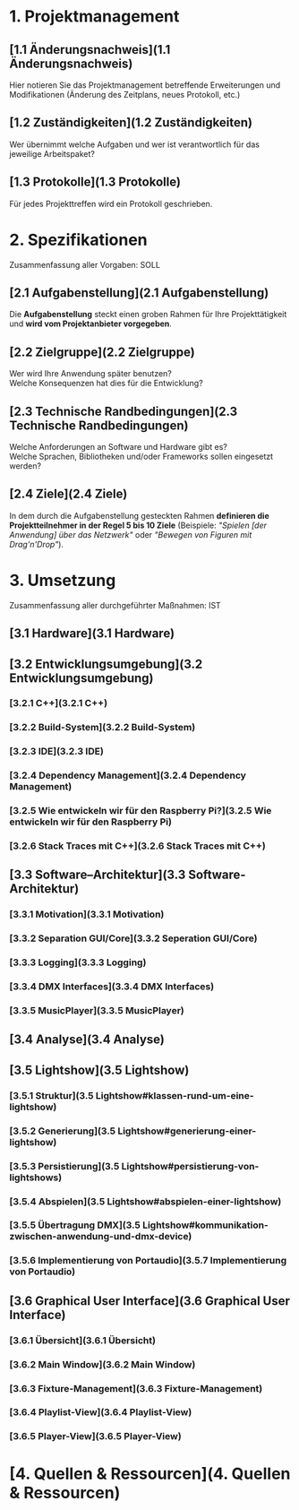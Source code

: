 # 1. Projektmanagement
## [1.1 Änderungsnachweis](1.1 Änderungsnachweis)
Hier notieren Sie das Projektmanagement betreffende Erweiterungen und Modifikationen (Änderung des Zeitplans, neues Protokoll, etc.)
## [1.2 Zuständigkeiten](1.2 Zuständigkeiten)
Wer übernimmt welche Aufgaben und wer ist verantwortlich für das jeweilige Arbeitspaket?
## [1.3 Protokolle](1.3 Protokolle)
Für jedes Projekttreffen wird ein Protokoll geschrieben.
# 2. Spezifikationen
Zusammenfassung aller Vorgaben: SOLL
## [2.1 Aufgabenstellung](2.1 Aufgabenstellung)
Die **Aufgabenstellung** steckt einen groben Rahmen für Ihre Projekttätigkeit und **wird vom Projektanbieter vorgegeben**. 
## [2.2 Zielgruppe](2.2 Zielgruppe)
Wer wird Ihre Anwendung später benutzen?  
Welche Konsequenzen hat dies für die Entwicklung?
## [2.3 Technische Randbedingungen](2.3 Technische Randbedingungen)
Welche Anforderungen an Software und Hardware gibt es?  
Welche Sprachen, Bibliotheken und/oder Frameworks sollen eingesetzt werden?
## [2.4 Ziele](2.4 Ziele)
In dem durch die Aufgabenstellung gesteckten Rahmen **definieren die Projektteilnehmer in der Regel 5 bis 10 Ziele** (Beispiele: *"Spielen [der Anwendung] über das Netzwerk"* oder *"Bewegen von Figuren mit Drag'n'Drop"*). 
# 3. Umsetzung
Zusammenfassung aller durchgeführter Maßnahmen: IST
## [3.1 Hardware](3.1 Hardware)
## [3.2 Entwicklungsumgebung](3.2 Entwicklungsumgebung)
### [3.2.1 C++](3.2.1 C++)
### [3.2.2 Build-System](3.2.2 Build-System)
### [3.2.3 IDE](3.2.3 IDE)
### [3.2.4 Dependency Management](3.2.4 Dependency Management)
### [3.2.5 Wie entwickeln wir für den Raspberry Pi?](3.2.5 Wie entwickeln wir für den Raspberry Pi)
### [3.2.6 Stack Traces mit C++](3.2.6 Stack Traces mit C++)
## [3.3 Software–Architektur](3.3 Software-Architektur)
### [3.3.1 Motivation](3.3.1 Motivation)
### [3.3.2 Separation GUI/Core](3.3.2 Seperation GUI/Core)
### [3.3.3 Logging](3.3.3 Logging)
### [3.3.4 DMX Interfaces](3.3.4 DMX Interfaces)
### [3.3.5 MusicPlayer](3.3.5 MusicPlayer)
## [3.4 Analyse](3.4 Analyse)
## [3.5 Lightshow](3.5 Lightshow)
### [3.5.1 Struktur](3.5 Lightshow#klassen-rund-um-eine-lightshow)
### [3.5.2 Generierung](3.5 Lightshow#generierung-einer-lightshow)
### [3.5.3 Persistierung](3.5 Lightshow#persistierung-von-lightshows)
### [3.5.4 Abspielen](3.5 Lightshow#abspielen-einer-lightshow)
### [3.5.5 Übertragung DMX](3.5 Lightshow#kommunikation-zwischen-anwendung-und-dmx-device)
### [3.5.6 Implementierung von Portaudio](3.5.7 Implementierung von Portaudio)
## [3.6 Graphical User Interface](3.6 Graphical User Interface)
### [3.6.1 Übersicht](3.6.1 Übersicht)
### [3.6.2 Main Window](3.6.2 Main Window)
### [3.6.3 Fixture-Management](3.6.3 Fixture-Management)
### [3.6.4 Playlist-View](3.6.4 Playlist-View)
### [3.6.5 Player-View](3.6.5 Player-View)
# [4. Quellen & Ressourcen](4. Quellen & Ressourcen)